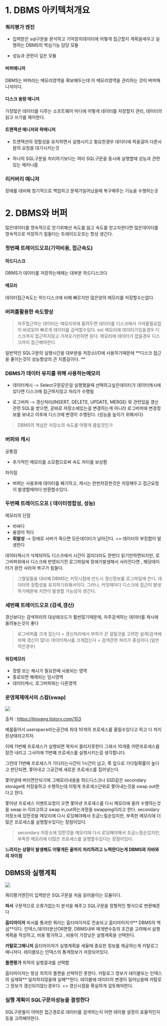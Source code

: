 
# 1. DBMS 아키텍처개요


### 쿼리평가 엔진
- 입력받은 sql구문을 분석하고 기억장치데이터에 어떻게 접근할지 계획을세우고 실행하는 DBMS의 핵심기능 담당 모듈

- 성능과 관련이 깊은 모듈


#### 버퍼매니저

DBMS는 버퍼라는 메모리영역을 확보해두는데 이 메모리영역을 관리하는 것이 버퍼매니저이다.

#### 디스크 용량 매니저 
가장많은 데이터를 다루는 소프트웨어
어디에 어떻게 데이터를 저장할지 관리, 데이터의 읽고 쓰기를 제어한다. 


#### 트랜잭션 매니저와 락매니저

- 트랜잭션의 정합성을 유지하면서 실행시키고 필요한경우 데이터에 락을걸어 다른사람의 요청을 대기시키는것

- 하나의 SQL구문을 처리하기보다는 여러 SQL구문을 동시에 실행할때 성능과 관련있는 메커니즘 



### 리커버리 매니저

장애를 대비해 정기적으로 백업하고 문제가일어났을때 복구해주는 기능을 수행하는곳 


# 2. DBMS와 버퍼

많은데이터를 영속적으로 얻기위해선 속도를 잃고
속도를 얻고자한다면 많은데이터를 영속적으로 저장하기 힘들다는 트레이드오프는 항상 생긴다. 

### 첫번째 트레이드오프(기억비용, 접근속도)

#### 하드디스크

DBMS가 데이터를 저장하는매체는 대부분 하드디스크다


#### 메모리
데이터접근속도는 하드디스크에 비해 빠르지만 많은양의 메모리를 저장할수는없다. 

### 버퍼를활용한 속도향상

> 자주접근하는 데이터는 메모리위에 올려두면 데이터를 디스크에서 가져올필요없이 바로읽어 빠르게 데이터를 검색할수있다.
ex) 메모리에 데이터가있을경우 디스크까지 접근하지않고 가져오기만하면 된다.
메모리에 데이터가 없을경우 디스크까지 접근해야한다.

일반적인 SQL구문의 실행시간을 대부분을 저장소I/O에 사용하기때문에
**디스크 접근을 줄이는것이 성능향상의 큰 지름길이다.
**






### DBMS가 데이터 유지를 위해 사용하는메모리

- 데이터캐시
-> Select구문같은걸 실행했을때 선택하고싶은데이터가 데이터캐시에있다면 디스크에 접근하지않고 처리가 수행됨 

- 로그버퍼
-> 갱신처리(INSERT, DELETE, UPDATE, MERGE) 와 관련있음
갱신관련 SQL을 받으면, 곧바로 저장소에있는걸 변경하는게 아니라 로그버퍼에 변경정보를 보내고 이후에 디스크에 변경이 수행된다.
(성능을 높이기 위해서다)

> DBMS의 핵심은 저장소의 속도를 어떻게 줄일것인가

### 버퍼와 캐시

공통점 
- 추가적인 메모리를 소모함으로써 속도 차이를 보상함

차이점
- 버퍼는 사용후에 데이터를 폐기하고, 캐시는 한번저장한것은 저장해두고 접근요청이 발생할때마다 반환할수있다. 

### 두번째 트레이드오프 ( 데이터정합성, 성능)

메모리의 단점
- 비싸다
- 용량이 적다
- **휘발성**
-> 장애로 서버가 죽으면 모든데이터가 날아간다. 
=> 데이터의 부정합이 발생한다


데이터캐시가 삭제되어도 디스크에서 시간이 걸리더라도 한번더 읽기만하면되지만,
로그버퍼위에서 디스크에 반영되기전 로그파일에 장애가발생해서 사라진다면 , 해당데이터가 완전 사라져 복구가 힘들다.

> 그럴일들을 대비해 DBMS는 커밋시점에  반드시 갱신정보를 로그파일에 쓴다.
데이터의 정합성을 유지하기위해서이다. 
그러나, 커밋때마다 디스크에 접근이 발생하기때문에 지연이 발생할 가능성이 생긴다.




### 세번째 트레이드오프 (검색,갱신)

갱신보다는 검색처리의 대상레코드가 훨씬많기때문에, 자주검색하는 데이터를 캐시에 올려놓는것이 좋다 

> 로그버퍼를 크게 잡는다 = 갱신처리에서 부하가 큰 걸릴것을 고려한 설계(검색에 비해 갱신이 많다)
데이터캐시를 크게잡는다 = 검색관련 처리가 중심이다.(일반적인경우)

#### 워킹메모리

- 정렬 또는 해시가 필요한때 사용되는 영역
- 종료되면 해제되는 임시영역
- 데이터캐시, 로그버퍼와는 다른영역 

### 운영체제에서의  스왑(swap)

![](https://media.vlpt.us/images/dudwls0505/post/13c3ebc8-03b3-4fb4-9d1d-98a1df89da2f/image.png)

출처 : https://jhnyang.tistory.com/103

예를들어서 userspace라는공간에 최대 10개의 프로세스를 올릴수있다고 하고 다 차지된상태라고치자.

이때 11번째 프로세스가 실행되면 꽉차서 올리지못한다
그래서 10개중 어떤프로세스를 잠깐 내리고 그사이에 11번쨰 프로세스를 실행시키는걸 생각합니다.

그런데 11번째 프로세스가 기다리는시간이 1시간이 넘고, 쭉 앞으로 기다릴확률이 높다고 판단되면,  쫓아내고 그공간에 새로운 프로세스를 집어넣는다.

쫓아낼때 버리면안되기에 그메모리내용을 하드디스크나 SSD같은 secondary storage에 저장을하고 수행하는데 이렇게 프로세스단위로 쫓아내는것을 swap out한다고 한다.

쫓아낸 프로세스 이벤트요청이 오면 쫓아낸 프로세스를 다시 메모리에 올려 수행하는것을 swap in 이라고하고 swap in,out하는과정을 swapping이라고 한다. 
secondary 저장소에 있떤것을 메모리에 다시 로딩해야해서 조금느릴순있지만, 부족한 메모리에 더많은 프로세스를 실행할수있다는 장점이있다.



> secondary 저장소에 있떤것을 메모리에 다시 로딩해야해서 조금느릴순있지만, 부족한 메모리에 더많은 프로세스를 실행할수있다는 장점이있다.





**느려지는 상황이 발생해도 어떻게든 끝까지 처리하려고 노력한다는게 DBMS와 자바와의 차이점**

## DBMS와 실행계획


![](https://media.vlpt.us/images/dudwls0505/post/791aa3e4-392c-4122-9569-7570fb0ebd5d/image.png)

쿼리평가엔진이 입력받은 SQL구문을 처음 읽어들이는 모듈이다.

**파서**
구문적으로 오류가없는지 분석을 해주고
SQL구문을 정형적인 형식으로 변환해준다

**옵티마이저**
파서를 통과한 쿼리는 옵티마이저로 전송되고 옵티마이저가** DBMS의 핵심**이다.
인덱스,데이터분산OR편향, DBMS내부 매개변수등의 조건을 고려해서 실행계획을 작성하고, 비용 평가하고 ,  비용이 가장낮은 실행계획을 선택한다. 

**카탈로그매니저**
옵티마이저가 실행계획을 세울때 중요한 정보를 제공하는게 카탈로그 매니저다.
테이블또는 인덱스의 통계정보가 저장되어있다. 

**플랜평가**
최적의 실행결과를 선택함 


옵티마이저는 항상 최적의 플랜을 선택하진 못한다.
카탈로그 정보가 테이블또는 인덱스의 실제와** 일치하지않을때 실패**한다.
테이블에 데이터의 변경이 일어났을때 카탈로그 정보가 갱신되지않는경우다.
=> 갱신시점을 확실하게 검토해야한다.


### 실행 계획이 SQL구문의성능을 결정한다

SQL구문들이 어떠한 접근경로로 데이터를 검색하는지 
어떤 테이블 설정이 효율적인지등을 고려해야한다. 
